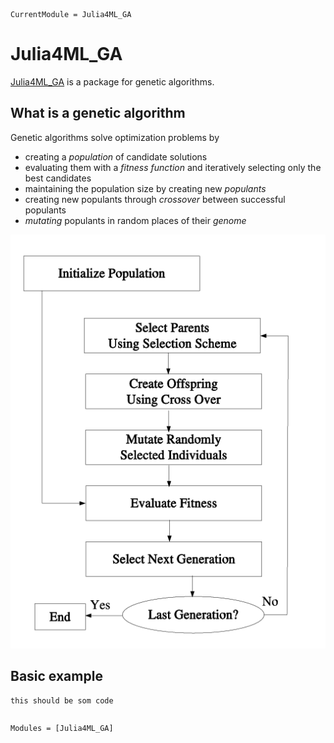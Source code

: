 ```@meta
CurrentModule = Julia4ML_GA
```

# Julia4ML_GA

[Julia4ML_GA](https://github.com/THB-account/Julia4ML_GA.jl) is a package for genetic algorithms.

## What is a genetic algorithm

Genetic algorithms solve optimization problems by
- creating a *population* of candidate solutions
- evaluating them with a *fitness function* and iteratively selecting only the best candidates
- maintaining the population size by creating new *populants*
- creating new populants through *crossover* between successful populants
- *mutating* populants in random places of their *genome*

![Genetic Algorithm Loop](./Basic-Traditional-Genetic-Algorithm-Loop.png)

## Basic example

    this should be som code

```@index
```

```@autodocs
Modules = [Julia4ML_GA]
```
